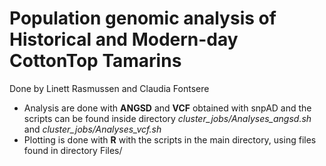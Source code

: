 # Population genomic analysis of Historical and Modern-day CottonTop Tamarins
Done by Linett Rasmussen and Claudia Fontsere

- Analysis are done with **ANGSD** and **VCF** obtained with snpAD and the scripts can be found inside directory *cluster_jobs/Analyses_angsd.sh* and *cluster_jobs/Analyses_vcf.sh* 
- Plotting is done with **R** with the scripts in the main directory, using files found in directory Files/

